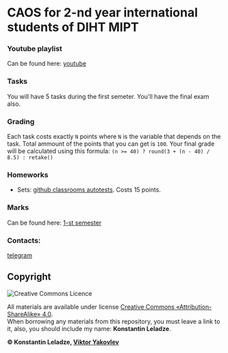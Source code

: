 # CAOS for 2-nd year international students of DIHT MIPT


### Youtube playlist
Can be found here: [youtube](https://www.youtube.com/playlist?list=PL85_gNEP3vgRtexq5fuq0BSrc3sV_6o_1)

### Tasks
You will have 5 tasks during the first semeter. You'll have the final exam also.

### Grading
Each task costs exactly `N` points where `N` is the variable that depends on the task. Total ammount of the points that you can get is `100`. Your final grade will be calculated using this formula: `(n >= 40) ? round(3 + (n - 40) / 8.5) : retake()`

### Homeworks
+ Sets: [github classrooms autotests](https://classroom.github.com/a/4mZ6mppX). Costs 15 points.

### Marks
Can be found here: [1-st semester](https://docs.google.com/spreadsheets/d/1ZShB5auH0_69lvJSorL8pJNXiKnF9jhxeioJRoq43Gg)

### Contacts:
[telegram](https://t.me/konstantinleladze)


## Copyright

![Creative Commons Licence](https://i.creativecommons.org/l/by-sa/4.0/88x31.png)

All materials are available under license [Creative Commons «Attribution-ShareAlike» 4.0](http://creativecommons.org/licenses/by-sa/4.0/).\
When borrowing any materials from this repository, you must leave a link to it, also, you should include my name: **Konstantin Leladze**.

__© Konstantin Leladze, [Viktor Yakovlev](https://github.com/victor-yacovlev/mipt-diht-caos)__
